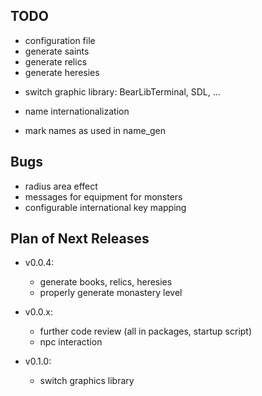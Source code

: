 ## TODO

- configuration file
- generate saints
- generate relics
- generate heresies

+ switch graphic library:
	BearLibTerminal, SDL, ...

+ name internationalization

- mark names as used in name_gen


## Bugs
+ radius area effect
+ messages for equipment for monsters
+ configurable international key mapping


## Plan of Next Releases

- v0.0.4:
	- generate books, relics, heresies
	- properly generate monastery level


- v0.0.x:
	- further code review (all in packages, startup script)
	- npc interaction


- v0.1.0:
	- switch graphics library

